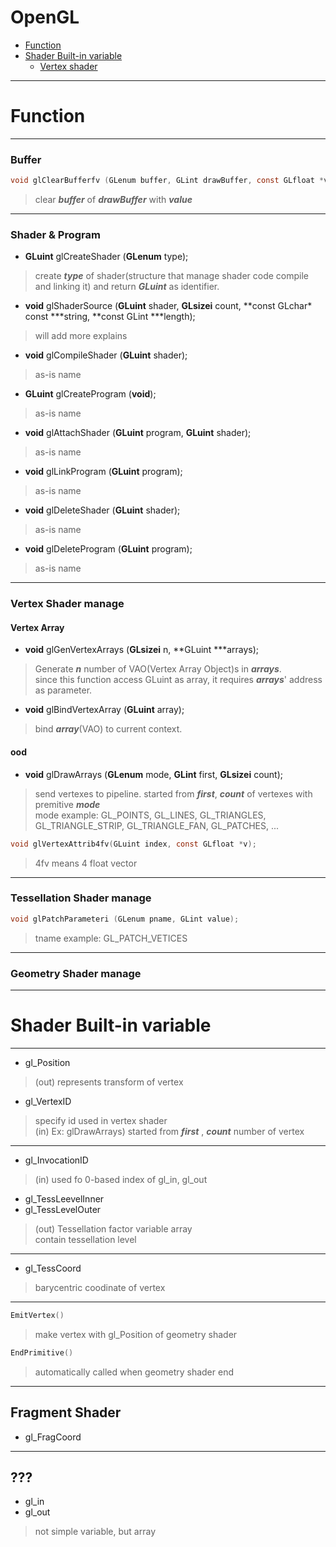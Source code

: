 # OpenGL

- [Function](#function)
- [Shader Built-in variable](#shader-built-in-variable)
  - [Vertex shader](#vertex-shader)


- - - - - - - - - - - - - - - - - - - - - - - - - - - - - - 

Function
================================================================
- - - - - - - - - - - - - - - - - - - - - - - - - - - - - - - - - - - - - - - - - - - - - - - - - - - - - - - - - - - - 
### Buffer


~~~ C
void glClearBufferfv (GLenum buffer, GLint drawBuffer, const GLfloat *value);
~~~
>clear ***buffer*** of ***drawBuffer*** with ***value***
<!-- >*drawBuffer*의 *buffer*를 *value*로 지운다.  -->

- - - - - - - - - - - - - - - - - - - - - - - - - - - - - - 
### Shader & Program


- **GLuint** glCreateShader (**GLenum** type);
>create ***type*** of shader(structure that manage shader code compile and linking it) and return ***GLuint*** as identifier.

- **void** glShaderSource (**GLuint** shader, **GLsizei** count, **const GLchar\* const \***string, **const GLint \***length);
>will add more explains

- **void** glCompileShader (**GLuint** shader);
>as-is name

- **GLuint** glCreateProgram (**void**);
>as-is name

- **void** glAttachShader (**GLuint** program, **GLuint** shader);
>as-is name

- **void** glLinkProgram (**GLuint** program);
>as-is name

- **void** glDeleteShader (**GLuint** shader);
>as-is name

- **void** glDeleteProgram (**GLuint** program);
>as-is name


- - - - - - - - - - - - - - - - - - - - - - - - - - - - - - 
### Vertex Shader manage


#### Vertex Array
- **void** glGenVertexArrays (**GLsizei** n, **GLuint \***arrays);
>Generate ***n*** number of VAO(Vertex Array Object)s in ***arrays***.    
>since this function access GLuint as array, it requires ***arrays***' address as parameter.

- **void** glBindVertexArray (**GLuint** array);
>bind ***array***(VAO) to current context.


#### ood
- **void** glDrawArrays (**GLenum** mode, **GLint** first, **GLsizei** count);
>send vertexes to pipeline. started from ***first***, ***count*** of vertexes with premitive ***mode***    
>mode example: GL_POINTS, GL_LINES, GL_TRIANGLES, GL_TRIANGLE_STRIP, GL_TRIANGLE_FAN, GL_PATCHES, ...

~~~ C
void glVertexAttrib4fv(GLuint index, const GLfloat *v);
~~~
>4fv means 4 float vector


- - - - - - - - - - - - - - - - - - - - - - - - - - - - - - 
### Tessellation Shader manage


~~~ C
void glPatchParameteri (GLenum pname, GLint value);
~~~
> tname example: GL_PATCH_VETICES


- - - - - - - - - - - - - - - - - - - - - - - - - - - - - - 
### Geometry Shader manage





<!-- ### not done
- glUseProgram ();


- **void** glPointSize (**GLfloat** size);
>change point pixel size into ***size***

~~~ C
void glPolygonMode (GLenum face, GLenum mode);
~~~

~~~ C
void glViewport (GLint x, GLint y, GLsizei width, GLsizei height);
~~~

~~~ C
void glDepthRange (GLdouble nearVal, GLdouble farVal);
~~~

~~~ C
glFrontFace()
~~~
>Gets winding order and set ***dir*** order primitive as front face of culling process.    
>dir : GL_CW(clockwise), GL_CCW(counterclockwise)    
>default front face when glFrontFace was never called is GL_CCW.

~~~ C
glEnable
~~~
>cap :     GL_CULL_FACE : enable culling

~~~ C
glCullFace()
~~~
>choose which faces to cull.  ex) GL_FRONT, GL_BACK, GL_FRONT_AND_BACK

-->


- - - - - - - - - - - - - - - - - - - - - - - - - - - - - - 


Shader Built-in variable
================================================================
- - - - - - - - - - - - - - - - - - - - - - - - - - - - - - - - - - - - - - - - - - - - - - - - - - - - - - - - - - - - 
<!--## Vertex Shader-->


- gl_Position
>(out) represents transform of vertex

- gl_VertexID
>specify id used in vertex shader    
>(in) Ex: glDrawArrays) started from ***first*** , ***count*** number of vertex

- - - - - - - - - - - - - - - - - - - - - - - - - - - - - - 
<!--## Tesselation Control Shader-->


- gl_InvocationID
>(in) used fo 0-based index of gl_in, gl_out

- gl_TessLeevelInner
- gl_TessLevelOuter
>(out) Tessellation factor variable array    
>contain tessellation level


- - - - - - - - - - - - - - - - - - - - - - - - - - - - - - 



- gl_TessCoord
>barycentric coodinate of vertex

- - - - - - - - - - - - - - - - - - - - - - - - - - - - - - 



~~~ C
EmitVertex()
~~~
>make vertex with gl_Position of geometry shader

~~~ C
EndPrimitive()
~~~
>automatically called when geometry shader end

- - - - - - - - - - - - - - - - - - - - - - - - - - - - - - 
## Fragment Shader


- gl_FragCoord


- - - - - - - - - - - - - - - - - - - - - - - - - - - - - - 
## ???


- gl_in
- gl_out
>not simple variable, but array


<!--
- **void** glClearBufferfv (**GLenum** buffer, **GLint** drawBuffer, **const GLfloat**\* value);
-->
